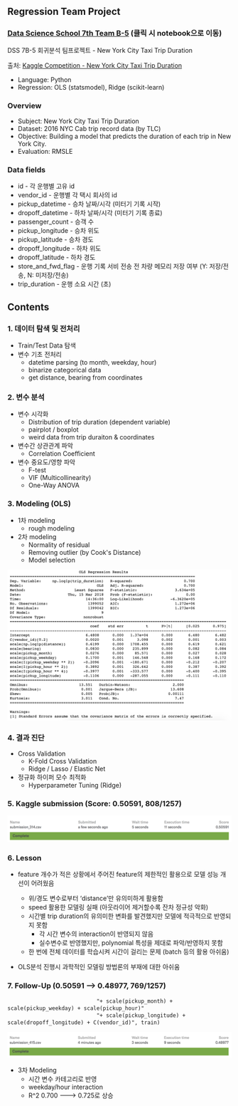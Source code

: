 ## Regression Team Project

### [Data Science School 7th Team B-5](https://github.com/novdov/dss7b5-nyctaxi/blob/master/main/5%ED%8C%80(committer)_B_%EB%B0%9C%ED%91%9C%EC%9E%90%EB%A3%8C.ipynb) (클릭 시 notebook으로 이동)

DSS 7B-5 회귀분석 팀프로젝트 - New York City Taxi Trip Duration

출처: [Kaggle Competition - New York City Taxi Trip Duration](https://www.kaggle.com/c/nyc-taxi-trip-duration)

- Language: Python
- Regression: OLS (statsmodel), Ridge (scikit-learn)

### Overview

- Subject: New York City Taxi Trip Duration
- Dataset: 2016 NYC Cab trip record data (by TLC)
- Objective: Building a model that predicts the duration of each trip in New York City.
- Evaluation: RMSLE 

### Data fields

- id - 각 운행별 고유 id
- vendor_id - 운행별 각 택시 회사의 id
- pickup_datetime - 승차 날짜/시각 (미터기 기록 시작)
- dropoff_datetime - 하차 날짜/시각 (미터기 기록 종료)
- passenger_count - 승객 수
- pickup_longitude - 승차 위도
- pickup_latitude - 승차 경도
- dropoff_longitude - 하차 위도
- dropoff_latitude - 하차 경도
- store_and_fwd_flag - 운행 기록 서비 전송 전 차량 메모리 저장 여부 (Y: 저장/전송, N: 미저장/전송)
- trip_duration - 운행 소요 시간 (초)



## Contents

### 1. 데이터 탐색 및 전처리
- Train/Test Data 탐색
- 변수 기초 전처리
  - datetime parsing (to month, weekday, hour)
  - binarize categorical data
  - get distance, bearing from coordinates

### 2. 변수 분석
- 변수 시각화
  - Distribution of trip duration (dependent variable)
  - pairplot / boxplot
  - weird data from trip duraiton & coordinates
- 변수간 상관관계 파악
  - Correlation Coefficient
- 변수 중요도/영향 파악
  - F-test
  - VIF (Multicollinearity)
  - One-Way ANOVA

### 3. Modeling (OLS)
- 1차 modeling
    - rough modeling
- 2차 modeling
    - Normality of residual
    - Removing outlier (by Cook's Distance)
    - Model selection
<img src="https://github.com/novdov/dss7b5-nyctaxi/blob/master/img/model2.png?raw=true">

### 4. 결과 진단
- Cross Validation
  - K-Fold Cross Validation
  - Ridge / Lasso / Elastic Net
- 정규화 하이퍼 모수 최적화
  - Hyperparameter Tuning (Ridge)

### 5. Kaggle submission (Score: 0.50591, 808/1257)
<img src="https://github.com/novdov/dss7b5-nyctaxi/blob/master/img/rkaggle_submission_0314_02.png?raw=true">

### 6. Lesson

- feature 개수가 적은 상황에서 주어진 feature의 제한적인 활용으로 모델 성능 개선이 어려웠음
    - 위/경도 변수로부터 ‘distance’만 유의미하게 활용함
    - speed 활용한 모델링 실패 (아웃라이어 제거할수록 잔차 정규성 악화)
    - 시간별 trip duration의 유의미한 변화를 발견했지만 모델에 적극적으로 반영되지 못함
        - 각 시간 변수의 interaction이 반영되지 않음
        - 실수변수로 반영했지만, polynomial 특성을 제대로 파악/반영하지 못함
    - 한 번에 전체 데이터를 학습시켜 시간이 걸리는 문제 (batch 등의 활용 아쉬움)
        
- OLS분석 진행시 과학적인 모델링 방법론의 부재에 대한 아쉬움

### 7. Follow-Up (0.50591 --> 0.48977, 769/1257)

```model = sm.OLS.from_formula("scale(np.log1p(trip_duration)) ~ scale(np.log1p(distance)) + scale(bearing)"
                            "+ scale(pickup_month) + scale(pickup_weekday) + scale(pickup_hour)"
                            "+ scale(pickup_longitude) + scale(dropoff_longitude) + C(vendor_id)", train)
```

<img src="https://github.com/novdov/dss7b5-nyctaxi/blob/master/img/kaggle_submission_0415.png?raw=true">

- 3차 Modeling
    - 시간 변수 카테고리로 반영
    - weekday/hour interaction
    -  R^2 0.700 ---> 0.725로 상승
